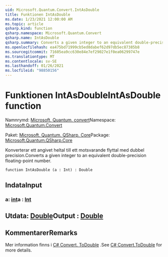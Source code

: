 ```yaml
---
uid: Microsoft.Quantum.Convert.IntAsDouble
title: Funktionen IntAsDouble
ms.date: 1/23/2021 12:00:00 AM
ms.topic: article
qsharp.kind: function
qsharp.namespace: Microsoft.Quantum.Convert
qsharp.name: IntAsDouble
qsharp.summary: Converts a given integer to an equivalent double-precision floating-point number.
ms.openlocfilehash: ea475bd71999cb5ed8dabef62d97db5ec87385b8
ms.sourcegitcommit: 71605ea9cc630e84e7ef29027e1f0ea06299747e
ms.translationtype: MT
ms.contentlocale: sv-SE
ms.lasthandoff: 01/26/2021
ms.locfileid: "98850156"
---
```

# <a name="intasdouble-function"></a><span data-ttu-id="919ef-102">Funktionen IntAsDouble</span><span class="sxs-lookup"><span data-stu-id="919ef-102">IntAsDouble function</span></span>

<span data-ttu-id="919ef-103">Namnrymd: [Microsoft. Quantum. convert](xref:Microsoft.Quantum.Convert)</span><span class="sxs-lookup"><span data-stu-id="919ef-103">Namespace: [Microsoft.Quantum.Convert](xref:Microsoft.Quantum.Convert)</span></span>

<span data-ttu-id="919ef-104">Paket: [Microsoft. Quantum. QSharp. Core](https://nuget.org/packages/Microsoft.Quantum.QSharp.Core)</span><span class="sxs-lookup"><span data-stu-id="919ef-104">Package: [Microsoft.Quantum.QSharp.Core](https://nuget.org/packages/Microsoft.Quantum.QSharp.Core)</span></span>


<span data-ttu-id="919ef-105">Konverterar ett angivet heltal till ett motsvarande flyttal med dubbel precision.</span><span class="sxs-lookup"><span data-stu-id="919ef-105">Converts a given integer to an equivalent double-precision floating-point number.</span></span>

```qsharp
function IntAsDouble (a : Int) : Double
```


## <a name="input"></a><span data-ttu-id="919ef-106">Indata</span><span class="sxs-lookup"><span data-stu-id="919ef-106">Input</span></span>

### <a name="a--int"></a><span data-ttu-id="919ef-107">a: [int](xref:microsoft.quantum.lang-ref.int)</span><span class="sxs-lookup"><span data-stu-id="919ef-107">a : [Int](xref:microsoft.quantum.lang-ref.int)</span></span>





## <a name="output--double"></a><span data-ttu-id="919ef-108">Utdata: [Double](xref:microsoft.quantum.lang-ref.double)</span><span class="sxs-lookup"><span data-stu-id="919ef-108">Output : [Double](xref:microsoft.quantum.lang-ref.double)</span></span>



## <a name="remarks"></a><span data-ttu-id="919ef-109">Kommentarer</span><span class="sxs-lookup"><span data-stu-id="919ef-109">Remarks</span></span>

<span data-ttu-id="919ef-110">Mer information finns i [C# Convert. ToDouble](https://docs.microsoft.com/dotnet/api/system.convert.todouble?view=netframework-4.7.1#System_Convert_ToDouble_System_Int64_) .</span><span class="sxs-lookup"><span data-stu-id="919ef-110">See [C# Convert.ToDouble](https://docs.microsoft.com/dotnet/api/system.convert.todouble?view=netframework-4.7.1#System_Convert_ToDouble_System_Int64_) for more details.</span></span>